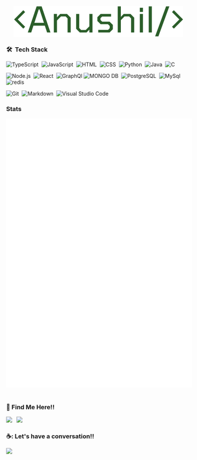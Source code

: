 
<p align="center"><img align="center" src="https://raw.githubusercontent.com/Anushil98/Anushil98/master/name.svg" alt="<Anushil/>"/>&nbsp;</p>

### 🛠 &nbsp;Tech Stack

![TypeScript](https://img.shields.io/badge/TypeScript-007ACC?style=for-the-badge&logo=typescript&logoColor=white)&nbsp;
![JavaScript](https://img.shields.io/badge/JavaScript-F7DF1E?style=for-the-badge&logo=javascript&logoColor=black)&nbsp;
![HTML](https://img.shields.io/badge/HTML5-E34F26?style=for-the-badge&logo=html5&logoColor=white)&nbsp;
![CSS](https://img.shields.io/badge/CSS3-1572B6?style=for-the-badge&logo=css3&logoColor=white)&nbsp;
![Python](https://img.shields.io/badge/Python-14354C?style=for-the-badge&logo=python&logoColor=white)&nbsp;
![Java](https://img.shields.io/badge/Java-ED8B00?style=for-the-badge&logo=java&logoColor=white)&nbsp;
![C](https://img.shields.io/badge/C-00599C?style=for-the-badge&logo=c&logoColor=white)&nbsp; <br>

![Node.js](https://img.shields.io/badge/Node.js-43853D?style=for-the-badge&logo=node.js&logoColor=white)&nbsp;
![React](https://img.shields.io/badge/React-20232A?style=for-the-badge&logo=react&logoColor=61DAFB)&nbsp;
![GraphQl](https://img.shields.io/badge/-GraphQl-ff69b4?style=for-the-badge&logo=graphql&logoColor=61DAFBa)
![MONGO DB](https://img.shields.io/badge/MongoDB-4EA94B?style=for-the-badge&logo=mongodb&logoColor=white)&nbsp;
![PostgreSQL](https://img.shields.io/badge/PostgreSQL-316192?style=for-the-badge&logo=postgresql&logoColor=white)&nbsp;
![MySql](https://img.shields.io/badge/MySQL-00000F?style=for-the-badge&logo=mysql&logoColor=white)&nbsp;
![redis](https://img.shields.io/badge/-Redis-black?style=for-the-badge&logo=redis)&nbsp;<br>

![Git](https://img.shields.io/badge/-Git-05122A?style=for-the-badge&logo=git)&nbsp;
![Markdown](https://img.shields.io/badge/Markdown-000000?style=for-the-badge&logo=markdown&logoColor=white)&nbsp;
![Visual Studio Code](https://img.shields.io/badge/-Visual%20Studio%20Code-05122A?style=for-the-badge&logo=visual-studio-code&logoColor=007ACC)&nbsp;

###  Stats
![Metrics](https://github.com/Anushil98/Anushil98/blob/master/github-metrics.svg)&nbsp;

### :link: Find Me Here!!

<a href="https://github.com/Anushil98"><img src="https://img.shields.io/badge/GitHub-100000?style=for-the-badge&logo=github&logoColor=white"></a> &nbsp; <a href="https://www.linkedin.com/in/anushil-ghoshdastidar-081458188/"><img src="https://img.shields.io/badge/LinkedIn-0077B5?style=for-the-badge&logo=linkedin&logoColor=white"></a>

### ☕: Let's have a conversation!!
<a href="anushilghoshdastidar@gmail.com"><img src="https://img.shields.io/badge/Gmail-D14836?style=for-the-badge&logo=gmail&logoColor=white"></a>


<!-- <div class="GithubStats">
<div>
<img align="center" src="https://github-readme-stats.vercel.app/api/top-langs/?username=Anushil98&hide=jupyter%20notebook&langs_count=10&custom_title=I%20have%20coffee%20 with&theme=dark&&text_color=ffffff&layout=compact" />
  </div>
  
<div >
 <img src="https://github-readme-stats.vercel.app/api?username=Anushil98&&show_icons=true&title_color=ffffff&text_color=ffffff&bg_color=191919">
</div>
</div> -->
<!--
**Anushil98/Anushil98** is a ✨ _special_ ✨ repository because its `README.md` (this file) appears on your GitHub profile.

Here are some ideas to get you started:

- 🔭 I’m currently working on ...
- 🌱 I’m currently learning ...
- 👯 I’m looking to collaborate on ...
- 🤔 I’m looking for help with ...
- 💬 Ask me about ...
- 📫 How to reach me: ...
- 😄 Pronouns: ...
- ⚡ Fun fact: ...
-->
